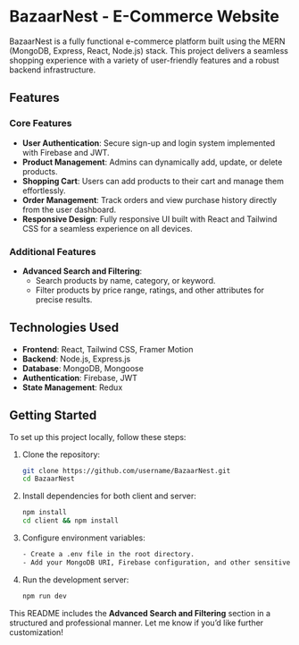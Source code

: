 # BazaarNest - E-Commerce Website  

BazaarNest is a fully functional e-commerce platform built using the MERN (MongoDB, Express, React, Node.js) stack. This project delivers a seamless shopping experience with a variety of user-friendly features and a robust backend infrastructure.  

## Features  

### Core Features  
- **User Authentication**: Secure sign-up and login system implemented with Firebase and JWT.  
- **Product Management**: Admins can dynamically add, update, or delete products.  
- **Shopping Cart**: Users can add products to their cart and manage them effortlessly.  
- **Order Management**: Track orders and view purchase history directly from the user dashboard.  
- **Responsive Design**: Fully responsive UI built with React and Tailwind CSS for a seamless experience on all devices.  

### Additional Features  
- **Advanced Search and Filtering**:  
  - Search products by name, category, or keyword.  
  - Filter products by price range, ratings, and other attributes for precise results.  

## Technologies Used  

- **Frontend**: React, Tailwind CSS, Framer Motion  
- **Backend**: Node.js, Express.js  
- **Database**: MongoDB, Mongoose  
- **Authentication**: Firebase, JWT  
- **State Management**: Redux  

## Getting Started  

To set up this project locally, follow these steps:  

1. Clone the repository:  
   ```bash
   git clone https://github.com/username/BazaarNest.git
   cd BazaarNest

1. Install dependencies for both client and server:  
   ```bash
   npm install
   cd client && npm install
   
1. Configure environment variables:  
   ```bash
   - Create a .env file in the root directory.
   - Add your MongoDB URI, Firebase configuration, and other sensitive credentials.

1. Run the development server:  
   ```bash
   npm run dev


This README includes the **Advanced Search and Filtering** section in a structured and professional manner. Let me know if you’d like further customization!

